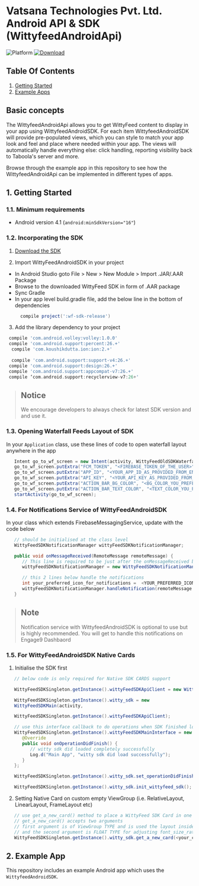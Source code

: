 # Vatsana Technologies Pvt. Ltd. Android API & SDK (WittyfeedAndroidApi)

![Platform](https://img.shields.io/badge/Platform-Android-green.svg)
[ ![Download](https://drive.google.com/file/d/0BzL7HCh86uWWVUw0N2NGbl9YcWNuRFJHR0pVcklIQ05YUnJF/view?usp=sharing) ](https://img.shields.io/badge/Download-1.1.0-blue.svg)

## Table Of Contents
1. [Getting Started](#1-getting-started)
2. [Example Apps](#2-example-apps)

## Basic concepts
The WittyfeedAndroidApi allows you to get WittyFeed content to display in your app using WittyfeedAndroidSDK. 
For each item WittyfeedAndroidSDK will provide pre-populated views, which you can style to match your app look and feel and place where needed within your app.
The views will automatically handle everything else: click handling, reporting visibility back to Taboola's server and more.

Browse through the example app in this repository to see how the WittyfeedAndroidApi can be implemented in different types of apps.

## 1. Getting Started

### 1.1. Minimum requirements

* Android version 4.1  (```android:minSdkVersion="16"```)

### 1.2. Incorporating the SDK

1. [Download the SDK](https://drive.google.com/file/d/0BzL7HCh86uWWVUw0N2NGbl9YcWNuRFJHR0pVcklIQ05YUnJF/view?usp=sharing)

2. Import WittyFeedAndroidSDK in your project
* In Android Studio goto File > New > New Module > Import .JAR/.AAR Package
* Browse to the downloaded WittyFeed SDK in form of .AAR package
* Sync Gradle 
* In your app level build.gradle file, add the below line in the bottom of dependencies
  ```groovy
    compile project(':wf-sdk-release') 
  ```

3. Add the library dependency to your project
  
  ```groovy
   compile 'com.android.volley:volley:1.0.0'
   compile 'com.android.support:percent:26.+'
    compile 'com.koushikdutta.ion:ion:2.+' 
   
    compile 'com.android.support:support-v4:26.+' 
   compile 'com.android.support:design:26.+' 
   compile 'com.android.support:appcompat-v7:26.+' 
   compile ‘com.android.support:recyclerview-v7:26+'
 ```

> ## Notice
> We encourage developers to always check for latest SDK version and and use it.


### 1.3. Opening Waterfall Feeds Layout of SDK

In your `Application` class, use these lines of code to open waterfall layout anywhere in the app

```java
   Intent go_to_wf_screen = new Intent(activity, WittyFeedOldSDKWaterfallActivity.class);
   go_to_wf_screen.putExtra("FCM_TOKEN", "<FIREBASE_TOKEN_OF_THE_USER>");
   go_to_wf_screen.putExtra("APP_ID", "<YOUR_APP_ID_AS_PROVIDED_FROM_ENGAGE9_DASHBOARD>");
   go_to_wf_screen.putExtra("API_KEY", "<YOUR_API_KEY_AS_PROVIDED_FROM_ENGAGE9_DASHBOARD>");
   go_to_wf_screen.putExtra("ACTION_BAR_BG_COLOR", "<BG_COLOR_YOU_PREFER>");
   go_to_wf_screen.putExtra("ACTION_BAR_TEXT_COLOR", "<TEXT_COLOR_YOU_PREFER>");
   startActivity(go_to_wf_screen);
```

### 1.4. For Notifications Service of WittyFeedAndroidSDK

In your class which extends FirebaseMessagingService, update with the code below

```java
   // should be initialised at the class level
   WittyFeedSDKNotificationManager wittyFeedSDKNotificationManager;

   public void onMessageReceived(RemoteMessage remoteMessage) {
      // This line is required to be just after the onMessageReceived block starts
      wittyFeedSDKNotificationManager = new WittyFeedSDKNotificationManager(getApplicationContext());

      // this 2 lines below handle the notifications
      int your_preferred_icon_for_notifications =  <YOUR_PREFERRED_ICON_FOR_NOTIFICATION>  //example: R.mipmap.ic_launcher
      wittyFeedSDKNotificationManager.handleNotification(remoteMessage.getData(), your_preferred_icon_for_notifications);
   }
```

> ## Note
> Notification service with WittyfeedAndroidSDK is optional to use but is highly recommended. You will get to handle this notifications on Engage9 Dashbaord

### 1.5. For WittyFeedAndroidSDK Native Cards

1. Initialise the SDK first 

```java
   // below code is only required for Native SDK CARDS support

   WittyFeedSDKSingleton.getInstance().wittyFeedSDKApiClient = new WittyFeedSDKApiClient(activity, YOUR_APP_ID, YOUR_API_KEY, YOUR_USERS_FIREBASE_TOKEN);

   WittyFeedSDKSingleton.getInstance().witty_sdk = new
   WittyFeedSDKMain(activity,

   WittyFeedSDKSingleton.getInstance().wittyFeedSDKApiClient);

   // use this interface callback to do operations when SDK finished loading
   WittyFeedSDKSingleton.getInstance().wittyFeedSDKMainInterface = new WittyFeedSDKMainInterface() {
      @Override
      public void onOperationDidFinish() {
         // witty sdk did loaded completely successfully
         Log.d("Main App", "witty sdk did load successfully");
      }
   };

   WittyFeedSDKSingleton.getInstance().witty_sdk.set_operationDidFinish_callback( WittyFeedSDKSingleton.getInstance().wittyFeedSDKMainInterface );

   WittyFeedSDKSingleton.getInstance().witty_sdk.init_wittyfeed_sdk();
```

2. Setting Native Card on custom empty ViewGroup (i.e. RelativeLayout, LinearLayout, FrameLayout etc)

```java
   // use get_a_new_card() method to place a WittyFeed SDK Card in one your ViewGroups (i.e. views, layouts etc)
   // get_a_new_card() accepts two arguments
   // first argument is of ViewGroup TYPE and is used the layout inside which you wish to place your card,
   // and the second argument is FLOAT TYPE for adjusting font_size_ratio of cards which should be between 0 to 1
   WittyFeedSDKSingleton.getInstance().witty_sdk.get_a_new_card(<your_custom_ViewGroup>, <your_float_type_font_size_ratio_for_card>);
```

## 2. Example App
This repository includes an example Android app which uses the `WittyfeedAndroidSDK`.


